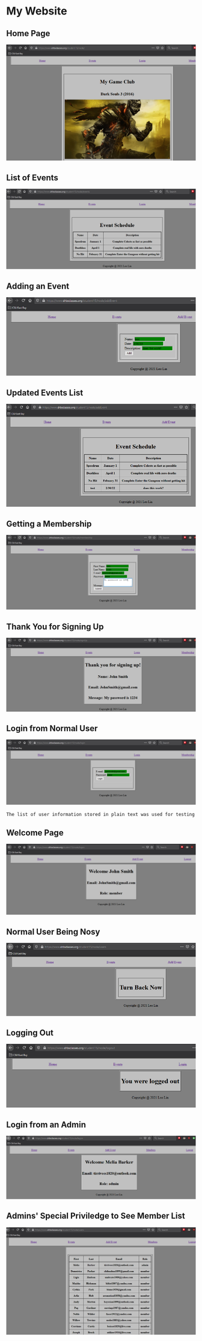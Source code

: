 # My Website

## Home Page
![home](images/home.PNG)

## List of Events
![events](images/events.PNG)

## Adding an Event
![addEvent](images/addEvent.PNG)

## Updated Events List
![after_addEvent](images/after_addEvent.PNG)

## Getting a Membership
![membership](images/membership.PNG)

## Thank You for Signing Up
![thanks](images/thanks.PNG)

## Login from Normal User
![login](images/login.PNG)

```
The list of user information stored in plain text was used for testing
```

## Welcome Page
![welcome](images/welcome.PNG)

## Normal User Being Nosy
![forbidden](images/forbidden.PNG)

## Logging Out
![logout](images/logout.PNG)

## Login from an Admin
![admin_login](images/admin_login.PNG)

## Admins' Special Priviledge to See Member List
![users](images/users.PNG)
